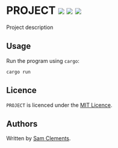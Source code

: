 # PROJECT [![](https://img.shields.io/github/tag/borntyping/PROJECT.svg)](https://github.com/borntyping/PROJECT/tags) [![](https://img.shields.io/travis/borntyping/PROJECT.svg)](https://travis-ci.org/borntyping/PROJECT) [![](https://img.shields.io/github/issues/borntyping/PROJECT.svg)](https://github.com/borntyping/PROJECT/issues)

Project description

Usage
-----

Run the program using `cargo`:

    cargo run

Licence
-------

`PROJECT` is licenced under the [MIT Licence](http://opensource.org/licenses/MIT).

Authors
-------

Written by [Sam Clements](sam@borntyping.co.uk).
